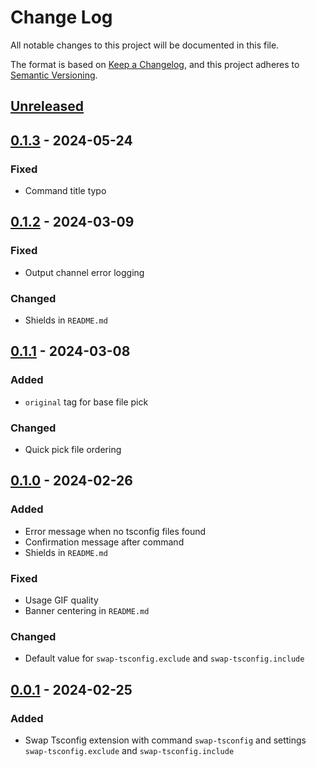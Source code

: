 # Change Log

All notable changes to this project will be documented in this file.

The format is based on [Keep a Changelog](http://keepachangelog.com/), and this project adheres to [Semantic Versioning](https://semver.org/).

## [Unreleased]

## [0.1.3] - 2024-05-24

### Fixed

- Command title typo

## [0.1.2] - 2024-03-09

### Fixed

- Output channel error logging

### Changed

- Shields in `README.md`

## [0.1.1] - 2024-03-08

### Added

- `original` tag for base file pick

### Changed

- Quick pick file ordering

## [0.1.0] - 2024-02-26

### Added

- Error message when no tsconfig files found
- Confirmation message after command
- Shields in `README.md`

### Fixed

- Usage GIF quality
- Banner centering in `README.md`

### Changed

- Default value for `swap-tsconfig.exclude` and `swap-tsconfig.include`

## [0.0.1] - 2024-02-25

### Added

- Swap Tsconfig extension with command `swap-tsconfig` and settings `swap-tsconfig.exclude` and `swap-tsconfig.include`

[unreleased]: https://github.com/harrydowning/vscode-swap-tsconfig/compare/v0.1.3...HEAD
[0.1.3]: https://github.com/harrydowning/vscode-swap-tsconfig/compare/v0.1.2...v0.1.3
[0.1.2]: https://github.com/harrydowning/vscode-swap-tsconfig/compare/v0.1.1...v0.1.2
[0.1.1]: https://github.com/harrydowning/vscode-swap-tsconfig/compare/v0.1.0...v0.1.1
[0.1.0]: https://github.com/harrydowning/vscode-swap-tsconfig/compare/v0.0.1...v0.1.0
[0.0.1]: https://github.com/harrydowning/vscode-swap-tsconfig/releases/tag/v0.0.1
